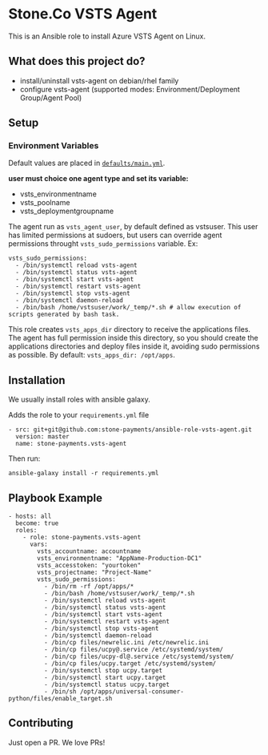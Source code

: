 # Stone.Co VSTS Agent

This is an Ansible role to install Azure VSTS Agent on Linux.

## What does this project do?
* install/uninstall vsts-agent on debian/rhel family
* configure vsts-agent (supported modes: Environment/Deployment Group/Agent Pool)
 
## Setup
### Environment Variables
Default values are placed in [`defaults/main.yml`](defaults/main.yml).

**user must choice one agent type and set its variable:**
- vsts_environmentname
- vsts_poolname
- vsts_deploymentgroupname

The agent run as `vsts_agent_user`, by default defined as vstsuser. This user has limited permissions at sudoers, but users can override agent permissions throught `vsts_sudo_permissions` variable.
Ex:
```
vsts_sudo_permissions:
  - /bin/systemctl reload vsts-agent
  - /bin/systemctl status vsts-agent
  - /bin/systemctl start vsts-agent
  - /bin/systemctl restart vsts-agent
  - /bin/systemctl stop vsts-agent
  - /bin/systemctl daemon-reload
  - /bin/bash /home/vstsuser/work/_temp/*.sh # allow execution of scripts generated by bash task.
```

This role creates `vsts_apps_dir` directory to receive the applications files. The agent has full permission inside this directory, so you should create the applications directories and deploy files inside it, avoiding sudo permissions as possible.
By default: `vsts_apps_dir: /opt/apps`.


## Installation
We usually install roles with ansible galaxy.

Adds the role to your `requirements.yml` file
```
- src: git+git@github.com:stone-payments/ansible-role-vsts-agent.git
  version: master
  name: stone-payments.vsts-agent
```
Then run:
```
ansible-galaxy install -r requirements.yml
```

## Playbook Example
```
- hosts: all
  become: true
  roles:
    - role: stone-payments.vsts-agent
      vars:
        vsts_accountname: accountname
        vsts_environmentname: "AppName-Production-DC1"
        vsts_accesstoken: "yourtoken"
        vsts_projectname: "Project-Name"
        vsts_sudo_permissions:
          - /bin/rm -rf /opt/apps/*
          - /bin/bash /home/vstsuser/work/_temp/*.sh
          - /bin/systemctl reload vsts-agent
          - /bin/systemctl status vsts-agent
          - /bin/systemctl start vsts-agent
          - /bin/systemctl restart vsts-agent
          - /bin/systemctl stop vsts-agent
          - /bin/systemctl daemon-reload
          - /bin/cp files/newrelic.ini /etc/newrelic.ini
          - /bin/cp files/ucpy@.service /etc/systemd/system/
          - /bin/cp files/ucpy-dl@.service /etc/systemd/system/
          - /bin/cp files/ucpy.target /etc/systemd/system/
          - /bin/systemctl stop ucpy.target
          - /bin/systemctl start ucpy.target
          - /bin/systemctl status ucpy.target
          - /bin/sh /opt/apps/universal-consumer-python/files/enable_target.sh
```

## Contributing
Just open a PR. We love PRs!